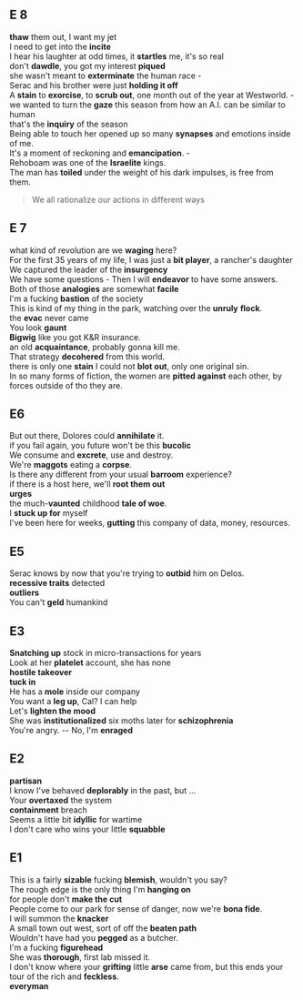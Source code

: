 ## E 8 
**thaw** them out, I want my jet  
I need to get into the **incite**  
I hear his laughter at odd times, it **startles** me, it's so real  
don't **dawdle**, you got my interest **piqued**  
she wasn't meant to **exterminate** the human race -  
Serac and his brother were just **holding it off**  
A **stain** to **exorcise**, to **scrub out**, one month out of the year at Westworld. -  
we wanted to turn the **gaze** this season from how an A.I. can be similar to human  
that's the **inquiry** of the season  
Being able to touch her opened up so many **synapses** and emotions inside of me.  
It's a moment of reckoning and **emancipation**. -  
Rehoboam was one of the **Israelite** kings.  
The man has **toiled** under the weight of his dark impulses, is free from them.  
> We all rationalize our actions in different ways 

## E 7  
what kind of revolution are we **waging** here?  
For the first 35 years of my life, I was just a **bit player**, a rancher's daughter  
We captured the leader of the **insurgency**  
We have some questions - Then I will **endeavor** to have some answers.  
Both of those **analogies** are somewhat **facile**  
I'm a fucking **bastion** of the society  
This is kind of my thing in the park, watching over the **unruly** **flock**.  
the **evac** never came  
You look **gaunt**  
**Bigwig** like you got K&R insurance.  
an old **acquaintance**, probably gonna kill me.  
That strategy **decohered** from this world.  
there is only one **stain** I could not **blot out**, only one original sin.  
In so many forms of fiction, the women are **pitted against** each other, by forces outside of tho they are.  

## E6
But out there, Dolores could **annihilate** it.  
if you fail again, you future won't be this **bucolic**  
We consume and **excrete**, use and destroy.  
We're **maggots** eating a **corpse**.  
Is there any different from your usual **barroom** experience?  
if there is a host here, we'll **root them out**  
**urges**  
the much-**vaunted** childhood **tale of woe**.  
I **stuck up for** myself  
I've been here for weeks, **gutting** this company of data, money, resources.  


## E5  

Serac knows by now that you're trying to **outbid** him on Delos.  
**recessive traits** detected  
**outliers**  
You can't **geld** humankind  

## E3 
**Snatching up** stock in micro-transactions for years  
Look at her **platelet** account, she has none  
**hostile takeover**  
**tuck in**  
He has a **mole** inside our company  
You want a **leg up**, Cal? I can help  
Let's **lighten the mood**  
She was **institutionalized** six moths later for **schizophrenia**  
You're angry. -- No, I'm **enraged**  

## E2  
**partisan**  
I know I've behaved **deplorably** in the past, but ...  
Your **overtaxed** the system  
**containment** breach  
Seems a little bit **idyllic** for wartime  
I don't care who wins your little **squabble**  


## E1 
This is a fairly **sizable** fucking **blemish**, wouldn't you say?  
The rough edge is the only thing I'm **hanging on**  
for people don't **make the cut**  
People come to our park for sense of danger, now we're **bona fide**.  
I will summon the **knacker**  
A small town out west, sort of off the **beaten path**  
Wouldn't have had you **pegged** as a butcher.  
I'm a fucking **figurehead**  
She was **thorough**, first lab missed it.  
I don't know where your **grifting** little **arse** came from, but this ends your tour of the rich and **feckless**.  
**everyman**  

